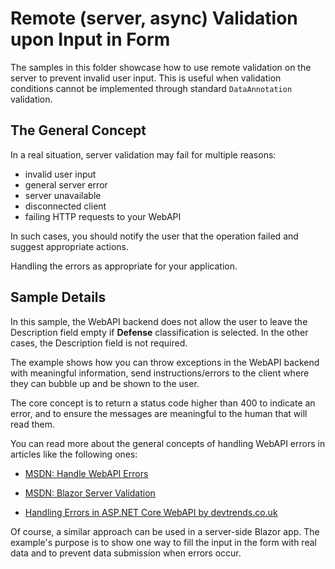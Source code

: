 # Remote (server, async) Validation upon Input in Form

The samples in this folder showcase how to use remote validation on the server to prevent invalid user input. This is useful when validation conditions cannot be implemented through standard `DataAnnotation` validation.

## The General Concept

In a real situation, server validation may fail for multiple reasons:

* invalid user input
* general server error
* server unavailable
* disconnected client
* failing HTTP requests to your WebAPI

In such cases, you should notify the user that the operation failed and suggest appropriate actions.

Handling the errors as appropriate for your application.

## Sample Details

In this sample, the WebAPI backend does not allow the user to leave the Description field empty if **Defense** classification is selected. In the other cases, the Description field is not required.

The example shows how you can throw exceptions in the WebAPI backend with meaningful information, send instructions/errors to the client where they can bubble up and be shown to the user.

The core concept is to return a status code higher than 400 to indicate an error, and to ensure the messages are meaningful to the human that will read them.

You can read more about the general concepts of handling WebAPI errors in articles like the following ones:

* <a href="https://docs.microsoft.com/en-us/aspnet/core/web-api/handle-errors?view=aspnetcore-3.1" target="_blank">MSDN: Handle WebAPI Errors</a>

* <a href="https://docs.microsoft.com/en-us/aspnet/core/blazor/forms-validation?view=aspnetcore-3.1#server-validation" target="_blank">MSDN: Blazor Server Validation</a>

* <a href="https://www.devtrends.co.uk/blog/handling-errors-in-asp.net-core-web-api" target="_blank">Handling Errors in ASP.NET Core WebAPI by devtrends.co.uk</a>

Of course, a similar approach can be used in a server-side Blazor app. The example's purpose is to show one way to fill the input in the form with real data and to prevent data submission when errors occur.
